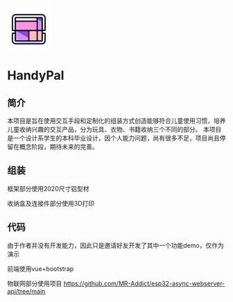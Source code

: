 <img src="https://github.com/Tatsumi-Ryuu/HandyPal/blob/main/pictures/logo.png?raw=true" style="zoom:50%;" />

# HandyPal

## 简介

本项目是旨在使用交互手段和定制化的组装方式创造能够符合儿童使用习惯，培养儿童收纳兴趣的交互产品，分为玩具、衣物、书籍收纳三个不同的部分。
本项目是一个设计系学生的本科毕业设计，因个人能力问题，尚有很多不足，项目尚且停留在概念阶段，期待未来的完善。
## 组装

框架部分使用2020尺寸铝型材

收纳盒及连接件部分使用3D打印

## 代码

由于作者并没有开发能力，因此只是邀请好友开发了其中一个功能demo，仅作为演示

前端使用vue+bootstrap

物联网部分使用项目 https://github.com/MR-Addict/esp32-async-webserver-api/tree/main
